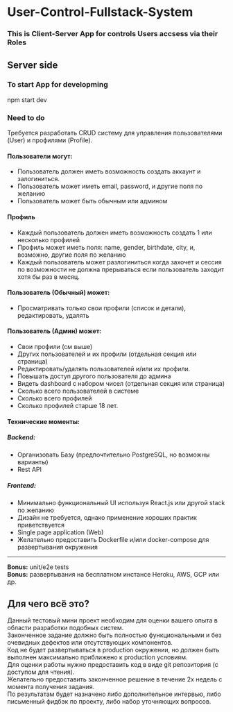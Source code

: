 # User-Control-Fullstack-System
### This is Client-Server App for controls Users accsess via their Roles
## Server side
### To start App for developming
npm start dev
### Need to do
Требуется разработать CRUD систему для управления пользователями (User) и профилями (Profile).
#### Пользователи могут:
* Пользователь должен иметь возможность создать аккаунт и залогиниться.
* Пользователь может иметь email, password, и другие поля по желанию
* Пользователь может быть обычным или админом
#### Профиль
* Каждый пользователь должен иметь возможность создать 1 или несколько профилей
* Профиль может иметь поля: name, gender, birthdate, city, и, возможно, другие поля по желанию
* Каждый пользователь может разлогиниться когда захочет и сессия по возможности не должна прерываться если пользователь заходит хотя бы раз в месяц.
#### Пользователь (Обычный) может:
* Просматривать только свои профили (список и детали), редактировать, удалять
#### Пользователь (Админ) может:
* Свои профили (см выше) 
* Других пользователей и их профили (отдельная секция или страница)
* Редактировать/удалять пользователей и/или их профили.
* Повышать доступ другого пользователя до админа
* Видеть dashboard с набором чисел (отдельная секция или страница)
* Сколько всего пользователей в системе
* Сколько всего профилей 
* Сколько профилей старше 18 лет.
#### Технические моменты:
##### Backend:
* Организовать Базу (предпочтительно PostgreSQL, но возможны варианты)
* Rest API
##### Frontend: 
* Минимально функциональный UI используя React.js или другой stack по желанию 
* Дизайн не требуется, однако применение хороших практик приветствуется
* Single page application (Web) 
* Желательно предоставить Dockerfile и/или docker-compose для развертывания окружения
***
**Bonus:** unit/e2e tests  
**Bonus:** развертывания на бесплатном инстансе Heroku, AWS, GCP или др.
## Для чего всё это?
Данный тестовый мини проект необходим для оценки вашего опыта в области разработки подобных систем.  
Законченное задание должно быть полностью функциональными и без очевидных дефектов или отсутствующих компонентов.  
Код не будет развертываться в production окружении, но должен быть выполнен максимально приближено к production условиям.  
Для оценки работы нужно предоставить код в виде git репозитория (с доступом для чтения).  
Желательно предоставить законченное решение в течение 2х недель с момента получения задания.  
По результатам будет назначено либо дополнительное интервью, либо письменный фидбэк по проекту, либо набор уточняющих вопросов.  



